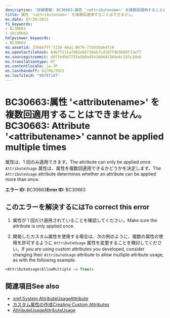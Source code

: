 ```yaml
---
description: "詳細情報: BC30663:属性 '<attributename>' を複数回適用することはできません。"
title: 属性 '<attributename>' を複数回適用することはできません。
ms.date: 07/20/2015
f1_keywords:
- bc30663
- vbc30663
helpviewer_keywords:
- BC30663
ms.assetid: 3760e7ff-7238-40a1-8676-77d858a64fc0
ms.openlocfilehash: 84b77111a7401eb6f30eb7cd167f4b5689f33e77
ms.sourcegitcommit: ddf7edb67715a5b9a45e3dd44536dabc153c1de0
ms.translationtype: HT
ms.contentlocale: ja-JP
ms.lasthandoff: 02/06/2021
ms.locfileid: "99797147"
---
```

# <a name="bc30663-attribute-attributename-cannot-be-applied-multiple-times"></a><span data-ttu-id="58e97-103">BC30663:属性 '\<attributename>' を複数回適用することはできません。</span><span class="sxs-lookup"><span data-stu-id="58e97-103">BC30663: Attribute '\<attributename>' cannot be applied multiple times</span></span>

<span data-ttu-id="58e97-104">属性は、1 回のみ適用できます。</span><span class="sxs-lookup"><span data-stu-id="58e97-104">The attribute can only be applied once.</span></span> <span data-ttu-id="58e97-105">`AttributeUsage` 属性は、属性を複数回適用できるかどうかを決定します。</span><span class="sxs-lookup"><span data-stu-id="58e97-105">The `AttributeUsage` attribute determines whether an attribute can be applied more than once.</span></span>

 <span data-ttu-id="58e97-106">**エラー ID:** BC30663</span><span class="sxs-lookup"><span data-stu-id="58e97-106">**Error ID:** BC30663</span></span>

## <a name="to-correct-this-error"></a><span data-ttu-id="58e97-107">このエラーを解決するには</span><span class="sxs-lookup"><span data-stu-id="58e97-107">To correct this error</span></span>

1. <span data-ttu-id="58e97-108">属性が 1 回だけ適用されていることを確認してください。</span><span class="sxs-lookup"><span data-stu-id="58e97-108">Make sure the attribute is only applied once.</span></span>

2. <span data-ttu-id="58e97-109">開発したカスタム属性を使用する場合は、次の例のように、複数の属性の使用を許可するように `AttributeUsage` 属性を変更することを検討してください。</span><span class="sxs-lookup"><span data-stu-id="58e97-109">If you are using custom attributes you developed, consider changing their `AttributeUsage` attribute to allow multiple attribute usage, as with the following example.</span></span>

```vb
<AttributeUsage(AllowMultiple := True)>
```

## <a name="see-also"></a><span data-ttu-id="58e97-110">関連項目</span><span class="sxs-lookup"><span data-stu-id="58e97-110">See also</span></span>

- <xref:System.AttributeUsageAttribute>
- [<span data-ttu-id="58e97-111">カスタム属性の作成</span><span class="sxs-lookup"><span data-stu-id="58e97-111">Creating Custom Attributes</span></span>](../../programming-guide/concepts/attributes/creating-custom-attributes.md)
- [<span data-ttu-id="58e97-112">AttributeUsage</span><span class="sxs-lookup"><span data-stu-id="58e97-112">AttributeUsage</span></span>](../../programming-guide/concepts/attributes/attributeusage.md)
